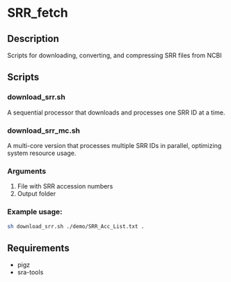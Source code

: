 # SRR_fetch

## Description
Scripts for downloading, converting, and compressing SRR files from NCBI

## Scripts

### download_srr.sh

A sequential processor that downloads and processes one SRR ID at a time.

### download_srr_mc.sh

A multi-core version that processes multiple SRR IDs in parallel, optimizing system resource usage.

### Arguments 
1) File with SRR accession numbers
2) Output folder

### Example usage: 
``` bash
sh download_srr.sh ./demo/SRR_Acc_List.txt .
```
## Requirements

- pigz
- sra-tools